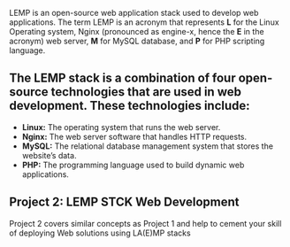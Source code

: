 LEMP is an open-source web application stack used to develop web applications. The term LEMP is an acronym that represents **L** for the Linux Operating system, Nginx (pronounced as engine-x, hence the **E** in the acronym) web server, **M** for MySQL database, and **P** for PHP scripting language.
## The LEMP stack is a combination of four open-source technologies that are used in web development. These technologies include:

- **Linux:** The operating system that runs the web server.
- **Nginx:** The web server software that handles HTTP requests.
- **MySQL:** The relational database management system that stores the website’s data.
- **PHP:** The programming language used to build dynamic web applications.

## Project 2: LEMP STCK Web Development
Project 2 covers similar concepts as Project 1 and help to cement your skill of deploying Web solutions using LA(E)MP stacks
